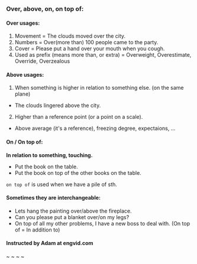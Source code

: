 ### Over, above, on, on top of:

#### Over usages:

1. Movement = The clouds moved over the city.
2. Numbers = Over(more than) 100 people came to the party.
3. Cover = Please put a hand over your mouth when you cough.
4. Used as prefix (means more than, or extra) = Overweight, Overestimate, Override, Overzealous

#### Above usages:

1. When something is higher in relation to something else. (on the same plane)
- The clouds lingered above the city.
2. Higher than a reference point (or a point on a scale).
- Above average (it's a reference), freezing degree, expectaions, ...

#### On / On top of:

**In relation to something, touching.**
- Put the book on the table.
- Put the book on top of the other books on the table.

`on top of` is used when we have a pile of sth.

#### Sometimes they are interchangeable:
- Lets hang the painting over/above the fireplace.
- Can you please put a blanket over/on my legs?
- On top of all my other problems, I have a new boss to deal with. (On top of = In addition to)

#### Instructed by Adam at engvid.com

~
~
~
~

